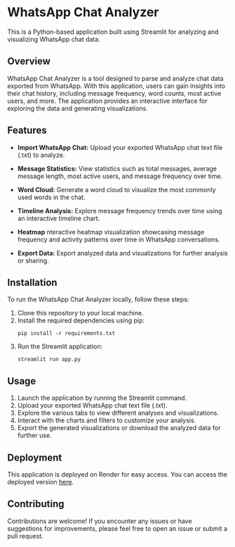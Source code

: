 # WhatsApp Chat Analyzer

This is a Python-based application built using Streamlit for analyzing and visualizing WhatsApp chat data.

## Overview

WhatsApp Chat Analyzer is a tool designed to parse and analyze chat data exported from WhatsApp. With this application, users can gain insights into their chat history, including message frequency, word counts, most active users, and more. The application provides an interactive interface for exploring the data and generating visualizations.

## Features

- **Import WhatsApp Chat:** Upload your exported WhatsApp chat text file (.txt) to analyze.

- **Message Statistics:** View statistics such as total messages, average message length, most active users, and message frequency over time.

  
- **Word Cloud:** Generate a word cloud to visualize the most commonly used words in the chat.


- **Timeline Analysis:** Explore message frequency trends over time using an interactive timeline chart.


- **Heatmap** nteractive heatmap visualization showcasing message frequency and activity patterns over time in WhatsApp conversations.

- **Export Data:** Export analyzed data and visualizations for further analysis or sharing.



## Installation

To run the WhatsApp Chat Analyzer locally, follow these steps:

1. Clone this repository to your local machine.
2. Install the required dependencies using pip:
    ```
    pip install -r requirements.txt
    ```
3. Run the Streamlit application:
    ```
    streamlit run app.py
    ```

## Usage

1. Launch the application by running the Streamlit command.
2. Upload your exported WhatsApp chat text file (.txt).
3. Explore the various tabs to view different analyses and visualizations.
4. Interact with the charts and filters to customize your analysis.
5. Export the generated visualizations or download the analyzed data for further use.

## Deployment

This application is deployed on Render for easy access. You can access the deployed version [here](https://whatsuupp.streamlit.com/).

## Contributing

Contributions are welcome! If you encounter any issues or have suggestions for improvements, please feel free to open an issue or submit a pull request.
